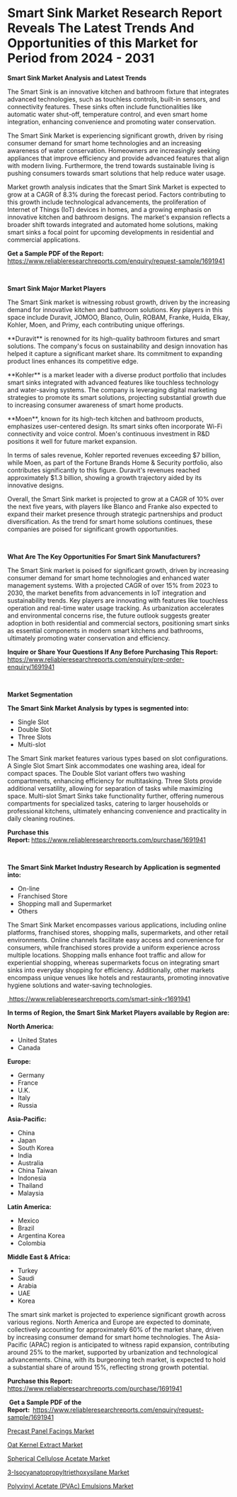 <p><h1>Smart Sink Market Research Report Reveals The Latest Trends And Opportunities of this Market for Period from 2024 - 2031</h1></p><p><strong>Smart Sink Market Analysis and Latest Trends</strong></p>
<p><p>The Smart Sink is an innovative kitchen and bathroom fixture that integrates advanced technologies, such as touchless controls, built-in sensors, and connectivity features. These sinks often include functionalities like automatic water shut-off, temperature control, and even smart home integration, enhancing convenience and promoting water conservation. </p><p>The Smart Sink Market is experiencing significant growth, driven by rising consumer demand for smart home technologies and an increasing awareness of water conservation. Homeowners are increasingly seeking appliances that improve efficiency and provide advanced features that align with modern living. Furthermore, the trend towards sustainable living is pushing consumers towards smart solutions that help reduce water usage.</p><p>Market growth analysis indicates that the Smart Sink Market is expected to grow at a CAGR of 8.3% during the forecast period. Factors contributing to this growth include technological advancements, the proliferation of Internet of Things (IoT) devices in homes, and a growing emphasis on innovative kitchen and bathroom designs. The market's expansion reflects a broader shift towards integrated and automated home solutions, making smart sinks a focal point for upcoming developments in residential and commercial applications.</p></p>
<p><strong>Get a Sample PDF of the Report:&nbsp;</strong> <a href="https://www.reliableresearchreports.com/enquiry/request-sample/1691941?utm_campaign=1616&utm_medium=2&utm_source=Github&utm_content=ia&utm_term=18102024&utm_id=smart-sink">https://www.reliableresearchreports.com/enquiry/request-sample/1691941</a></p>
<p>&nbsp;</p>
<p><strong>Smart Sink Major Market Players</strong></p>
<p><p>The Smart Sink market is witnessing robust growth, driven by the increasing demand for innovative kitchen and bathroom solutions. Key players in this space include Duravit, JOMOO, Blanco, Oulin, ROBAM, Franke, Huida, Elkay, Kohler, Moen, and Primy, each contributing unique offerings.</p><p>**Duravit** is renowned for its high-quality bathroom fixtures and smart solutions. The company's focus on sustainability and design innovation has helped it capture a significant market share. Its commitment to expanding product lines enhances its competitive edge. </p><p>**Kohler** is a market leader with a diverse product portfolio that includes smart sinks integrated with advanced features like touchless technology and water-saving systems. The company is leveraging digital marketing strategies to promote its smart solutions, projecting substantial growth due to increasing consumer awareness of smart home products.</p><p>**Moen**, known for its high-tech kitchen and bathroom products, emphasizes user-centered design. Its smart sinks often incorporate Wi-Fi connectivity and voice control. Moen's continuous investment in R&D positions it well for future market expansion.</p><p>In terms of sales revenue, Kohler reported revenues exceeding $7 billion, while Moen, as part of the Fortune Brands Home & Security portfolio, also contributes significantly to this figure. Duravit's revenues reached approximately $1.3 billion, showing a growth trajectory aided by its innovative designs.</p><p>Overall, the Smart Sink market is projected to grow at a CAGR of 10% over the next five years, with players like Blanco and Franke also expected to expand their market presence through strategic partnerships and product diversification. As the trend for smart home solutions continues, these companies are poised for significant growth opportunities.</p></p>
<p>&nbsp;</p>
<p><strong>What Are The Key Opportunities For Smart Sink Manufacturers?</strong></p>
<p><p>The Smart Sink market is poised for significant growth, driven by increasing consumer demand for smart home technologies and enhanced water management systems. With a projected CAGR of over 15% from 2023 to 2030, the market benefits from advancements in IoT integration and sustainability trends. Key players are innovating with features like touchless operation and real-time water usage tracking. As urbanization accelerates and environmental concerns rise, the future outlook suggests greater adoption in both residential and commercial sectors, positioning smart sinks as essential components in modern smart kitchens and bathrooms, ultimately promoting water conservation and efficiency.</p></p>
<p><strong>Inquire or Share Your Questions If Any Before Purchasing This Report:</strong> <a href="https://www.reliableresearchreports.com/enquiry/pre-order-enquiry/1691941?utm_campaign=1616&utm_medium=2&utm_source=Github&utm_content=ia&utm_term=18102024&utm_id=smart-sink">https://www.reliableresearchreports.com/enquiry/pre-order-enquiry/1691941</a></p>
<p>&nbsp;</p>
<p><strong>Market Segmentation</strong></p>
<p><strong>The Smart Sink Market Analysis by types is segmented into:</strong></p>
<p><ul><li>Single Slot</li><li>Double Slot</li><li>Three Slots</li><li>Multi-slot</li></ul></p>
<p><p>The Smart Sink market features various types based on slot configurations. A Single Slot Smart Sink accommodates one washing area, ideal for compact spaces. The Double Slot variant offers two washing compartments, enhancing efficiency for multitasking. Three Slots provide additional versatility, allowing for separation of tasks while maximizing space. Multi-slot Smart Sinks take functionality further, offering numerous compartments for specialized tasks, catering to larger households or professional kitchens, ultimately enhancing convenience and practicality in daily cleaning routines.</p></p>
<p><strong>Purchase this Report:&nbsp;</strong><a href="https://www.reliableresearchreports.com/purchase/1691941?utm_campaign=1616&utm_medium=2&utm_source=Github&utm_content=ia&utm_term=18102024&utm_id=smart-sink">https://www.reliableresearchreports.com/purchase/1691941</a></p>
<p>&nbsp;</p>
<p><strong>The Smart Sink Market Industry Research by Application is segmented into:</strong></p>
<p><ul><li>On-line</li><li>Franchised Store</li><li>Shopping mall and Supermarket</li><li>Others</li></ul></p>
<p><p>The Smart Sink Market encompasses various applications, including online platforms, franchised stores, shopping malls, supermarkets, and other retail environments. Online channels facilitate easy access and convenience for consumers, while franchised stores provide a uniform experience across multiple locations. Shopping malls enhance foot traffic and allow for experiential shopping, whereas supermarkets focus on integrating smart sinks into everyday shopping for efficiency. Additionally, other markets encompass unique venues like hotels and restaurants, promoting innovative hygiene solutions and water-saving technologies.</p></p>
<p><a href="https://www.reliableresearchreports.com/smart-sink-r1691941?utm_campaign=1616&utm_medium=2&utm_source=Github&utm_content=ia&utm_term=18102024&utm_id=smart-sink">&nbsp;https://www.reliableresearchreports.com/smart-sink-r1691941</a></p>
<p><strong>In terms of Region, the Smart Sink Market Players available by Region are:</strong></p>
<p>
    <p> <strong> North America: </strong>
        <ul>
            <li>United States</li>
            <li>Canada</li>
        </ul>
        </p> 
    <p> <strong> Europe: </strong>
        <ul>
            <li>Germany</li>
            <li>France</li>
            <li>U.K.</li>
            <li>Italy</li>
            <li>Russia</li>
        </ul>
        </p> 
    <p> <strong> Asia-Pacific: </strong>
        <ul>
            <li>China</li>
            <li>Japan</li>
            <li>South Korea</li>
            <li>India</li>
            <li>Australia</li>
            <li>China Taiwan</li>
            <li>Indonesia</li>
            <li>Thailand</li>
            <li>Malaysia</li>
        </ul>
        </p> 
    <p> <strong> Latin America: </strong>
        <ul>
            <li>Mexico</li>
            <li>Brazil</li>
            <li>Argentina Korea</li>
            <li>Colombia</li>
        </ul>
        </p> 
    <p> <strong> Middle East & Africa: </strong>
        <ul>
            <li>Turkey</li>
            <li>Saudi</li>
            <li>Arabia</li>
            <li>UAE</li>
            <li>Korea</li>
        </ul>
    </p>
    </p>
<p><p>The smart sink market is projected to experience significant growth across various regions. North America and Europe are expected to dominate, collectively accounting for approximately 60% of the market share, driven by increasing consumer demand for smart home technologies. The Asia-Pacific (APAC) region is anticipated to witness rapid expansion, contributing around 25% to the market, supported by urbanization and technological advancements. China, with its burgeoning tech market, is expected to hold a substantial share of around 15%, reflecting strong growth potential.</p></p>
<p><strong>Purchase this Report: </strong><a href="https://www.reliableresearchreports.com/purchase/1691941?utm_campaign=1616&utm_medium=2&utm_source=Github&utm_content=ia&utm_term=18102024&utm_id=smart-sink">https://www.reliableresearchreports.com/purchase/1691941</a></p>
<p>&nbsp;<strong>Get a Sample PDF of the Report:&nbsp;&nbsp;</strong><a href="https://www.reliableresearchreports.com/enquiry/request-sample/1691941?utm_campaign=1616&utm_medium=2&utm_source=Github&utm_content=ia&utm_term=18102024&utm_id=smart-sink">https://www.reliableresearchreports.com/enquiry/request-sample/1691941</a></p>
<p><strong></strong></p>
<p><p><a href="https://www.linkedin.com/pulse/global-precast-panel-facings-market-size-trends-analysis-regional-lbq4e?utm_campaign=1616&utm_medium=2&utm_source=Github&utm_content=ia&utm_term=18102024&utm_id=smart-sink">Precast Panel Facings Market</a></p><p><a href="https://github.com/AshikRahman665/Market-Research-Report-List-1/blob/main/oat-kernel-extract-market.md?utm_campaign=1616&utm_medium=2&utm_source=Github&utm_content=ia&utm_term=18102024&utm_id=smart-sink">Oat Kernel Extract Market</a></p><p><a href="https://www.linkedin.com/pulse/evaluating-global-spherical-cellulose-acetate-market-trends-wmw7e?utm_campaign=1616&utm_medium=2&utm_source=Github&utm_content=ia&utm_term=18102024&utm_id=smart-sink">Spherical Cellulose Acetate Market</a></p><p><a href="https://www.linkedin.com/pulse/3-isocyanatopropyltriethoxysilane-market-trends-strategic-vyc0e?utm_campaign=1616&utm_medium=2&utm_source=Github&utm_content=ia&utm_term=18102024&utm_id=smart-sink">3-Isocyanatopropyltriethoxysilane Market</a></p><p><a href="https://www.linkedin.com/pulse/polyvinyl-acetate-pvac-emulsions-market-size-share-competitive-ifmie?utm_campaign=1616&utm_medium=2&utm_source=Github&utm_content=ia&utm_term=18102024&utm_id=smart-sink">Polyvinyl Acetate (PVAc) Emulsions Market</a></p></p>